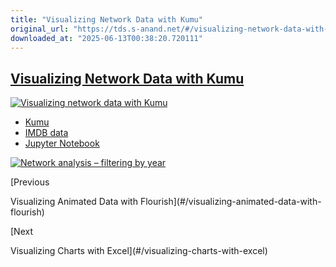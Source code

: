 ```yaml
---
title: "Visualizing Network Data with Kumu"
original_url: "https://tds.s-anand.net/#/visualizing-network-data-with-kumu?id=visualizing-network-data-with-kumu"
downloaded_at: "2025-06-13T00:38:20.720111"
---
```


## [Visualizing Network Data with Kumu](#/visualizing-network-data-with-kumu?id=visualizing-network-data-with-kumu)

[![Visualizing network data with Kumu](https://i.ytimg.com/vi_webp/OndB17bigkc/sddefault.webp)](https://youtu.be/OndB17bigkc)

* [Kumu](https://kumu.io)
* [IMDB data](https://developer.imdb.com/non-commercial-datasets/)
* [Jupyter Notebook](https://colab.research.google.com/drive/1CHR68fw7lZC9H2JtVW4LXpUvNwfM_VE-?usp=sharing)

[![Network analysis – filtering by year](https://i.ytimg.com/vi_webp/oi4fDzqsCes/sddefault.webp)](https://youtu.be/oi4fDzqsCes)

[Previous

Visualizing Animated Data with Flourish](#/visualizing-animated-data-with-flourish)

[Next

Visualizing Charts with Excel](#/visualizing-charts-with-excel)